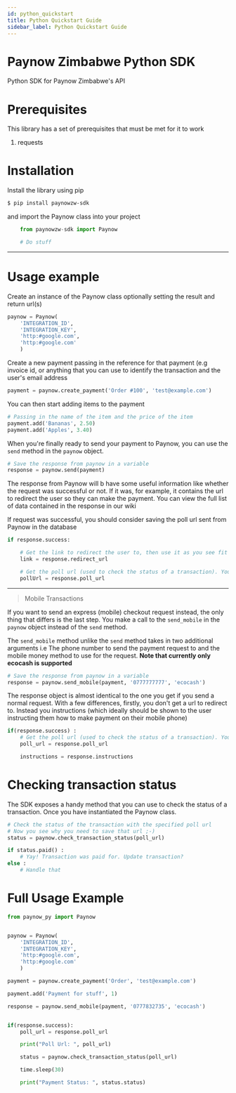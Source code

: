 ```yaml
---
id: python_quickstart
title: Python Quickstart Guide
sidebar_label: Python Quickstart Guide
---
```

# Paynow Zimbabwe Python SDK

Python SDK for Paynow Zimbabwe's API

# Prerequisites

This library has a set of prerequisites that must be met for it to work

1.  requests 

# Installation

Install the library using pip

```sh
$ pip install paynowzw-sdk
```

and import the Paynow class into your project

```python
	from paynowzw-sdk import Paynow

	# Do stuff
```
---

# Usage example

Create an instance of the Paynow class optionally setting the result and return url(s)

```python
paynow = Paynow(
	'INTEGRATION_ID', 
	'INTEGRATION_KEY',
	'http:#google.com', 
	'http:#google.com'
	)
```


Create a new payment passing in the reference for that payment (e.g invoice id, or anything that you can use to identify the transaction and the user's email address

```python
payment = paynow.create_payment('Order #100', 'test@example.com')
```

You can then start adding items to the payment

```python
# Passing in the name of the item and the price of the item
payment.add('Bananas', 2.50)
payment.add('Apples', 3.40)
```

When you're finally ready to send your payment to Paynow, you can use the `send` method in the `paynow` object.

```python
# Save the response from paynow in a variable
response = paynow.send(payment)
```

The response from Paynow will b have some useful information like whether the request was successful or not. If it was, for example, it contains the url to redirect the user so they can make the payment. You can view the full list of data contained in the response in our wiki

If request was successful, you should consider saving the poll url sent from Paynow in the database

```python
if response.success:

    # Get the link to redirect the user to, then use it as you see fit
	link = response.redirect_url

	# Get the poll url (used to check the status of a transaction). You might want to save this in your DB
	pollUrl = response.poll_url

```

---

> Mobile Transactions

If you want to send an express (mobile) checkout request instead, the only thing that differs is the last step. You make a call to the `send_mobile` in the `paynow` object
instead of the `send` method.

The `send_mobile` method unlike the `send` method takes in two additional arguments i.e The phone number to send the payment request to and the mobile money method to use for the request. **Note that currently only ecocash is supported**

```python
# Save the response from paynow in a variable
response = paynow.send_mobile(payment, '0777777777', 'ecocash')
```

The response object is almost identical to the one you get if you send a normal request. With a few differences, firstly, you don't get a url to redirect to. Instead you instructions (which ideally should be shown to the user instructing them how to make payment on their mobile phone)

```python
if(response.success) :
	# Get the poll url (used to check the status of a transaction). You might want to save this in your DB
    poll_url = response.poll_url

    instructions = response.instructions
```

# Checking transaction status

The SDK exposes a handy method that you can use to check the status of a transaction. Once you have instantiated the Paynow class.

```python
# Check the status of the transaction with the specified poll url
# Now you see why you need to save that url ;-)
status = paynow.check_transaction_status(poll_url)

if status.paid() :
	# Yay! Transaction was paid for. Update transaction?
else :
	# Handle that
```

# Full Usage Example

```python
from paynow_py import Paynow


paynow = Paynow(
	'INTEGRATION_ID', 
	'INTEGRATION_KEY',
	'http:#google.com', 
	'http:#google.com'
	)

payment = paynow.create_payment('Order', 'test@example.com')

payment.add('Payment for stuff', 1)

response = paynow.send_mobile(payment, '0777832735', 'ecocash')


if(response.success):
    poll_url = response.poll_url

    print("Poll Url: ", poll_url)

    status = paynow.check_transaction_status(poll_url)

    time.sleep(30)

    print("Payment Status: ", status.status)

```
